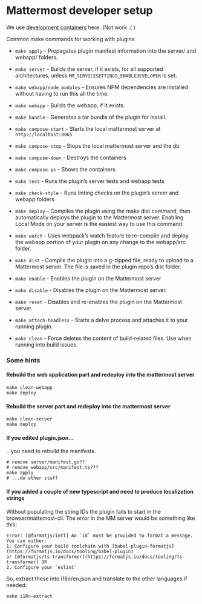 # Mattermost developer setup

We use [development containers](https://containers.dev/) here. (Not work :( )

Common make commands for working with plugins 

- `make apply` - Propagates plugin manifest information into the server/ and webapp/ folders.
- `make server` - Builds the server, if it exists, for all supported architectures, unless `MM_SERVICESETTINGS_ENABLEDEVELOPER` is set.
- `make webapp/node_modules` - Ensures NPM dependencies are installed without having to run this all the time.
- `make webapp` - Builds the webapp, if it exists.
- `make bundle` - Generates a tar bundle of the plugin for install.

- `make compose-start` - Starts the local mattermost server at `http://localhost:8065`
- `make compose-stop` - Stops the local mattermost server and the db
- `make compose-down` - Destroys the containers
- `make compose-ps` - Shows the containers

- `make test` - Runs the plugin’s server tests and webapp tests
- `make check-style` - Runs linting checks on the plugin’s server and webapp folders
- `make deploy` - Compiles the plugin using the make dist command, then automatically deploys the plugin to the Mattermost server. Enabling Local Mode on your server is the easiest way to use this command.
- `make watch` - Uses webpack’s watch feature to re-compile and deploy the webapp portion of your plugin on any change to the webapp/src folder.
- `make dist` - Compile the plugin into a g-zipped file, ready to upload to a Mattermost server. The file is saved in the plugin repo’s dist folder.
- `make enable` - Enables the plugin on the Mattermost server
- `make disable` - Disables the plugin on the Mattermost server.
- `make reset` - Disables and re-enables the plugin on the Mattermost server.
- `make attach-headless` - Starts a delve process and attaches it to your running plugin.
- `make clean` - Force deletes the content of build-related files. Use when running into build issues.

### Some hints

#### Rebuild the web application part and redeploy into the mattermost server
```shell
make clean-webapp
make deploy
```

#### Rebuild the server part and redeploy into the mattermost server
```shell
make clean-server
make deploy
```

#### If you edited plugin.json...
...you need to rebuild the manifests.
```shell
# remove server/manifest.go??
# remove webapp/src/manifest.ts???
make apply
# ...do other stuff
```

#### If you added a couple of new typescript and need to produce localization strings
Without populating the string IDs the plugin fails to start in the browser/mattemost-cli. The error in the MM server would
be something like this:
```
Error: [@formatjs/intl] An `id` must be provided to format a message. You can either:
1. Configure your build toolchain with [babel-plugin-formatjs](https://formatjs.io/docs/tooling/babel-plugin)
or [@formatjs/ts-transformer](https://formatjs.io/docs/tooling/ts-transformer) OR
2. Configure your `eslint`
```

So, extract these into i18n/en.json and translate to the other languages if needed:
```shell
make i18n-extract
```
